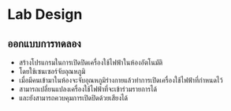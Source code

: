 # Lab Design
## ออกแบบการทดลอง
- สร้างโปรแกรมในการเปิดปิดเครื่องใช้ไฟฟ้าในห้องอัตโนมัติ
- โดยใช้เซนเซอร์จับอุณหภูมิ 
- เมื่อมีคนเข้ามาในห้องจะจับอุณหภูมิร่างกายแล้วทำการเปิดเครื่องใช้ไฟฟ้าที่กำหนดไว้
- สามารถเปลี่ยนแปลงเครื่องใช้ไฟฟ้าที่จะเข้าร่วมรายการได้
- และยังสามารถควบคุมการเปิดปิดด้วยเสียงได้

